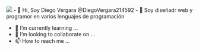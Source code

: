 <img src="https://www.googleapis.com/drive/v3/files/11yvP8uSmssqrd0piU5Pn1IBRf7qXrzOy?alt=media&key=AIzaSyBFHimHWDyLOtcNJjA268KwRLhsBuckUxc">
- 👋 Hi, Soy Diego Vergara  @DiegoVergara214592
- 👀 Soy diseñadr web y programor en varios lenguajes de programación

- 🌱 I’m currently learning ...
- 💞️ I’m looking to collaborate on ...
- 📫 How to reach me ...

<!---
DiegoVergara214592/DiegoVergara214592 is a ✨ special ✨ repository because its `README.md` (this file) appears on your GitHub profile.
You can click the Preview link to take a look at your changes.
--->

